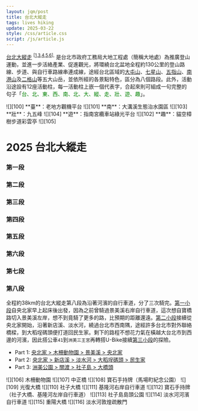 ```yaml
---
layout: jqm/post
title: 台北大縱走
tags: lives hiking
update: 2025-03-22
style: /css/article.css
script: /js/article.js
---
```

[台北大縱走][2]
<sup>[[1],[3],[4],[5],[6]],</sup>
是台北市政府工務局大地工程處（簡稱大地處）為推廣登山運動，並進一步活絡產業、促進觀光，將環繞台北盆地全程約130公里的登山路線、步道、與自行車路線串連成線，途經台北區域的[大屯山][7]、[七星山][8]、[五指山][9]、[南港山][10]及[二格山][11]等五大山岳，並依所經的各景點特色，區分為八個路段。此外，活動沿途設有12座活動柱，每一活動柱上嵌一個代表字，合起來則可組成一句完整的句子「<span style="color:green">台、北、東、西、南、北、大、縱、走、壯、遊、趣</span>」。

<span class="gallery full-row">
    ![][100]
    **臺**：老地方觀機平台
    ![][101]
    **南**：大溝溪生態治水園區
    ![][103]
    **壯**：九五峰
    ![][104]
    **遊**：指南宮纜車站綠光平台
    ![][102]
    **趣**：貓空樟樹步道彩雲亭
</span>

<span class="gallery float-right">
    ![][105]
</span>

# 2025 台北大縱走

### 第一段

### 第二段

### 第三段

### 第四段

### 第五段

### 第六段

### 第七段

### 第八段

全程約38km的台北大縱走第八段為沿著河濱的自行車道，分了三次騎完。[第一小段][1000]自央北家早上起床後出發，因為之前曾騎過景美溪右岸自行車道，這次想自寶橋路切入景美溪左岸，想不到竟騎了更多的路，比預期的距離還遠。[第二小段][1001]接續從央北家開始，沿著新店溪、淡水河，繞過台北市西南隅，途經許多台北市對外聯絡橋樑，到大稻埕碼頭便打道回民生家。剩下的路程不想花力氣在橫越大台北市到西邊的河濱，因此搭公車`41`到`洲美三王宮`再轉搭U-Bike接續[第三小段][1002]的探險。

* Part 1: [央北家 > 木柵動物園 > 景美溪 > 央北家][1000]
* Part 2: [央北家 > 新店溪 > 淡水河 > 大稻埕碼頭 > 民生家][1001]
* Part 3: [洲美公園 > 關渡 > 社子島 > 大橋頭][1002]

<span class="gallery">
    ![][106]
    木柵動物園
    ![][107]
    中正橋
    ![][108]
    寶石手持牌（馬場町紀念公園）
    ![][109]
    光復大橋
    ![][110]
    社子大橋
    ![][111]
    基隆河右岸自行車道
    ![][112]
    寶石手持牌（社子大橋、基隆河左岸自行車道）
    ![][113]
    社子島島頭公園
    ![][114]
    淡水河河濱自行車道
    ![][115]
    重陽大橋
    ![][116]
    淡水河敦煌疏散門
</span>

[1]: https://taipeigrandtrail.gov.taipei/ "台北大縱走"
[2]: https://zh.wikipedia.org/wiki/臺北大縱走 "維基百科 - 台北大縱走"
[3]: https://jfsblog.com/taiwan/taipei/taipei-grand-trail "【2024台北大縱走】7+1條路線實走、離線地圖下載、交通方式、活動方式"
[4]: https://eleanorelog.com/taipei-grand-hike/ "台北大縱走｜實際步行時間、分段規劃、各路段建議總整理"
[5]: https://hiking.biji.co/index.php?q=minisite&id=300 "2025臺北大縱走 - 健行筆記"
[6]: https://content.myswiss.life/778/ "【2025】台北大縱走懶人包》從入門到進階，一次掌握 8 條路段特性！"
[7]: https://zh.wikipedia.org/wiki/大屯火山群 "維基百科 - 大屯火山群"
[8]: https://zh.wikipedia.org/wiki/七星山_(臺北市) "維基百科 - 七星山"
[9]: https://zh.wikipedia.org/wiki/五指山山脈 "維基百科 - 五指山山脈"
[10]: https://zh.wikipedia.org/wiki/南港山_(臺北市) "維基百科 - 南港山"
[11]: https://zh.wikipedia.org/wiki/二格山 "維基百科 - 二格山"
[100]: https://media.githubusercontent.com/media/ttzeng/ttzeng.github.io/master/doc/assets/20250112/1452-老地方-台北大縱走活動柱-臺.jpg
[101]: https://media.githubusercontent.com/media/ttzeng/ttzeng.github.io/master/doc/assets/20241217/1059-台北大縱走南字活動桩.jpg
[102]: https://media.githubusercontent.com/media/ttzeng/ttzeng.github.io/master/doc/assets/20250217/1601-台北大縱走趣字活動樁.jpg
[103]: https://media.githubusercontent.com/media/ttzeng/ttzeng.github.io/master/doc/assets/20250219/1528-台北大縱走壯字活動樁.jpg
[104]: https://media.githubusercontent.com/media/ttzeng/ttzeng.github.io/master/doc/assets/20250220/1318-綠光平台-台北大縱走活動柱-遊.jpg
[105]: https://www-ws.gov.taipei/001/Upload/785/relpic/57400/8456087/82312a9e-3ac1-4d26-9f88-797679b4cfb8.png
[106]: https://media.githubusercontent.com/media/ttzeng/ttzeng.github.io/master/doc/assets/台北大縱走八/202503020806-木柵動物園.jpg
[107]: https://media.githubusercontent.com/media/ttzeng/ttzeng.github.io/master/doc/assets/台北大縱走八/202503031443-中正橋.jpg
[108]: https://media.githubusercontent.com/media/ttzeng/ttzeng.github.io/master/doc/assets/台北大縱走八/202503031457-寶石手持牌-馬場町紀念公園.jpg
[109]: https://media.githubusercontent.com/media/ttzeng/ttzeng.github.io/master/doc/assets/台北大縱走八/202503031519-光復大橋.jpg
[110]: https://media.githubusercontent.com/media/ttzeng/ttzeng.github.io/master/doc/assets/台北大縱走八/202503061549-社子大橋.jpg
[111]: https://media.githubusercontent.com/media/ttzeng/ttzeng.github.io/master/doc/assets/台北大縱走八/202503061610-基隆河右岸自行車道.jpg
[112]: https://media.githubusercontent.com/media/ttzeng/ttzeng.github.io/master/doc/assets/台北大縱走八/202503061635-寶石手持牌-社子大橋、基隆河左岸自行車道.jpg
[113]: https://media.githubusercontent.com/media/ttzeng/ttzeng.github.io/master/doc/assets/台北大縱走八/202503061646-社子島島頭公園.jpg
[114]: https://media.githubusercontent.com/media/ttzeng/ttzeng.github.io/master/doc/assets/台北大縱走八/202503061659-淡水河河濱自行車道.jpg
[115]: https://media.githubusercontent.com/media/ttzeng/ttzeng.github.io/master/doc/assets/台北大縱走八/202503061710-重陽大橋.jpg
[116]: https://media.githubusercontent.com/media/ttzeng/ttzeng.github.io/master/doc/assets/台北大縱走八/202503061719-敦煌疏散門.jpg
[1000]: https://hiking.biji.co/index.php?q=trail&act=gpx_detail&id=4287831 "健行筆記 - 央北家-木柵動物園"
[1001]: https://hiking.biji.co/index.php?q=trail&act=gpx_detail&id=4297380 "健行筆記 - 央北家-大稻埕碼頭"
[1002]: https://hiking.biji.co/index.php?q=trail&act=gpx_detail&id=4300644 "健行筆記 - 洲美公園-關渡-社子島-大橋頭"
